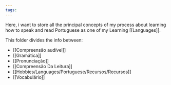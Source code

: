```yaml
---
tags:
---
```

Here, i want to store all the principal concepts of my process about learning how to speak and read Portuguese as one of my Learning [[Languages]].

This folder divides the info between:
- [[Compreensão audível]]
- [[Gramática]]
- [[Pronunciação]]
- [[Compreensão Da Leitura]]
- [[Hobbies/Languages/Portuguese/Recursos/Recursos]]
- [[Vocabulário]]
